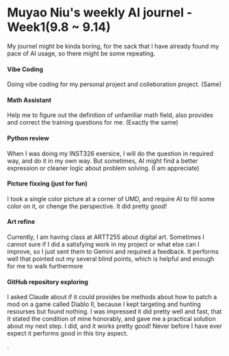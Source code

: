 # Muyao Niu's weekly AI journel - Week1(9.8 ~ 9.14)

My journel might be kinda boring, for the sack that I have already found my pace of AI usage, so there might be some repeating.

#### Vibe Coding
Doing vibe coding for my personal project and colleboration project. (Same)

#### Math Assistant
Help me to figure out the definition of unfamiliar math field, also provides and correct the training questions for me. (Exactly the same)

#### Python review
When I was doing my INST326 exersice, I will do the question in required way, and do it in my own way. But sometimes, AI might find a better expression or cleaner logic about problem solving. (I am appreciate)

#### Picture fixxing (just for fun)
I took a single color picture at a corner of UMD, and require AI to fill some color on it, or chenge the perspective. It did pretty good!

#### Art refine
Currently, I am having class at ARTT255 about digital art. Sometimes I cannot sure if I did a satisfying work in my project or what else can I improve, so I just sent them to Gemini and required a feedback. It performs well that pointed out my several blind points, which is helpful and enough for me to walk furthermore

#### GitHub repository exploring
I asked Claude about if it could provides be methods about how to patch a mod on a game called Diablo II, because I kept targeting and hunting resourses but found nothing. I was impressed it did pretty well and fast, that it stated the condition of mine honorably, and gave me a practical solution about my next step. I did, and it works pretty good! Never before I have ever expect it performs good in this tiny aspect.

.
